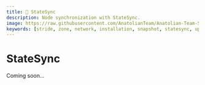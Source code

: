```yaml
---
title: 🔄 StateSync
description: Node synchronization with StateSync.
image: https://raw.githubusercontent.com/AnatolianTeam/Anatolian-Team-Services/main/docs/Mainnet/Cosmos-Ecosystem/stride/img/Stride-Service-Cover.jpg
keywords: [stride, zone, network, installation, snapshot, statesync, update]
---
```


# StateSync

Coming soon...